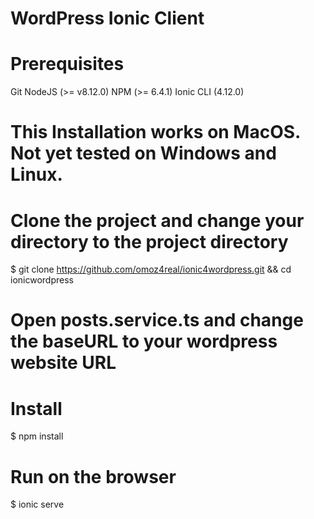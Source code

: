 # WordPress Ionic Client

# Prerequisites

Git
NodeJS (>= v8.12.0)
NPM (>= 6.4.1)
Ionic CLI (4.12.0)

# This Installation works on MacOS. Not yet tested on Windows and Linux.

# Clone the project and change your directory to the project directory
$ git clone https://github.com/omoz4real/ionic4wordpress.git && cd ionicwordpress

# Open posts.service.ts and change the baseURL to your wordpress website URL

# Install
$ npm install

# Run on the browser
$ ionic serve



